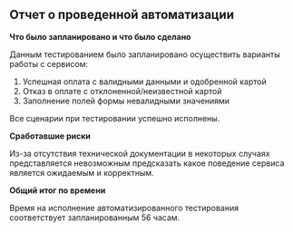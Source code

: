 ## Отчет о проведенной автоматизации

**Что было запланировано и что было сделано**

Данным тестированием было запланировано осуществить варианты работы с сервисом:

1. Успешная оплата с валидными данными и одобренной картой
2. Отказ в оплате с отклоненной/неизвестной картой
3. Заполнение полей формы невалидными значениями

Все сценарии при тестировании успешно исполнены.

**Сработавшие риски**

Из-за отсутствия технической документации в некоторых случаях представляется невозможным предсказать какое поведение сервиса является ожидаемым и корректным.

**Общий итог по времени**

Время на исполнение автоматизированного тестирования соответствует запланированным 56 часам.
